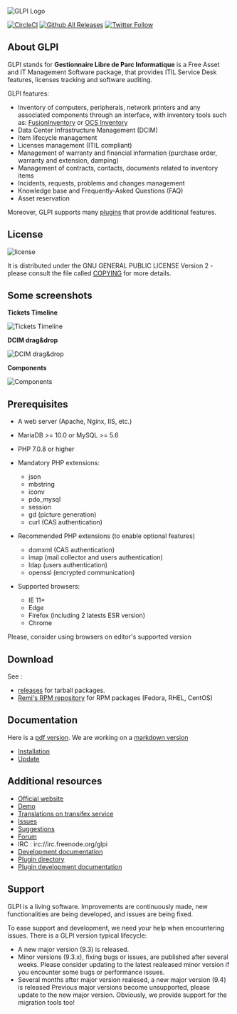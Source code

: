 ![GLPI Logo](https://raw.githubusercontent.com/glpi-project/glpi/master/pics/logos/logo-GLPI-250-black.png)

[![CircleCI](https://img.shields.io/circleci/project/github/glpi-project/glpi/9.3/bugfixes.svg)](https://circleci.com/gh/glpi-project)
[![Github All Releases](https://img.shields.io/github/downloads/glpi-project/glpi/total.svg)](#download)
[![Twitter Follow](https://img.shields.io/twitter/follow/GLPI_PROJECT.svg?style=social&label=Follow)](https://twitter.com/GLPI_PROJECT)


## About GLPI

GLPI stands for **Gestionnaire Libre de Parc Informatique** is a Free Asset and IT Management Software package, that provides ITIL Service Desk features, licenses tracking and software auditing.

GLPI features:
* Inventory of computers, peripherals, network printers and any associated components through an interface, with inventory tools such as: [FusionInventory](http://fusioninventory.org/) or [OCS Inventory](https://www.ocsinventory-ng.org/fr/)
* Data Center Infrastructure Management (DCIM)
* Item lifecycle management
* Licenses management (ITIL compliant)
* Management of warranty and financial information (purchase order, warranty and extension, damping)
* Management of contracts, contacts, documents related to inventory items
* Incidents, requests, problems and changes management
* Knowledge base and Frequently-Asked Questions (FAQ)
* Asset reservation

Moreover, GLPI supports many [plugins](http://plugins.glpi-project.org) that provide additional features.

## License

![license](https://img.shields.io/github/license/glpi-project/glpi.svg)

It is distributed under the GNU GENERAL PUBLIC LICENSE Version 2 - please consult the file called [COPYING](https://raw.githubusercontent.com/glpi-project/glpi/master/COPYING.txt) for more details.

## Some screenshots

**Tickets Timeline**

![Tickets Timeline](pics/screenshots/timeline.png)

**DCIM drag&drop**

![DCIM drag&drop](pics/screenshots/dcim_racks_draganddrop.gif)

**Components**

![Components](pics/screenshots/components.png)

## Prerequisites

* A web server (Apache, Nginx, IIS, etc.)
* MariaDB >= 10.0 or MySQL >= 5.6
* PHP 7.0.8 or higher
* Mandatory PHP extensions:
    - json
    - mbstring
    - iconv
    - pdo_mysql
    - session
    - gd (picture generation)
    - curl (CAS authentication)

* Recommended PHP extensions (to enable optional features)
    - domxml (CAS authentication)
    - imap (mail collector and users authentication)
    - ldap (users authentication)
    - openssl (encrypted communication)

 * Supported browsers:
    - IE 11+
    - Edge
    - Firefox (including 2 latests ESR version)
    - Chrome

Please, consider using browsers on editor's supported version


## Download

See :
* [releases](https://github.com/glpi-project/glpi/releases) for tarball packages.
* [Remi's RPM repository](http://rpms.remirepo.net/) for RPM packages (Fedora, RHEL, CentOS)


## Documentation

Here is a [pdf version](https://forge.glpi-project.org/attachments/download/1901/glpidoc-0.85-en-partial.pdf).
We are working on a [markdown version](https://github.com/glpi-project/doc)

* [Installation](https://readthedocs.org/projects/glpi-install/)
* [Update](https://glpi-install.readthedocs.io/en/latest/update.html)


## Additional resources

* [Official website](http://glpi-project.org)
* [Demo](http://demo.glpi-project.org/)
* [Translations on transifex service](https://www.transifex.com/glpi/public/)
* [Issues](https://github.com/glpi-project/glpi/issues)
* [Suggestions](http://suggest.glpi-project.org)
* [Forum](http://forum.glpi-project.org)
* IRC : irc://irc.freenode.org/glpi
* [Development documentation](http://glpi-developer-documentation.readthedocs.io/en/master/)
* [Plugin directory](http://plugins.glpi-project.org)
* [Plugin development documentation](http://glpi-developer-documentation.readthedocs.io/en/master/plugins/index.html)


## Support
GLPI is a living software. Improvements are continuously made, new functionalities are being developed, and issues are being fixed.

To ease support and development, we need your help when encountering issues.
There is a GLPI version typical lifecycle:
 * A new major version (9.3) is released.
 * Minor versions (9.3.x), fixing bugs or issues, are published after several weeks.
   Please consider updating to the latest realeased minor version if you encounter some bugs or performance issues.
 * Several months after major version realesed, a new major version (9.4) is released
   Previous major versions become unsupported, please update to the new major version.
   Obviously, we provide support for the migration tools too!
